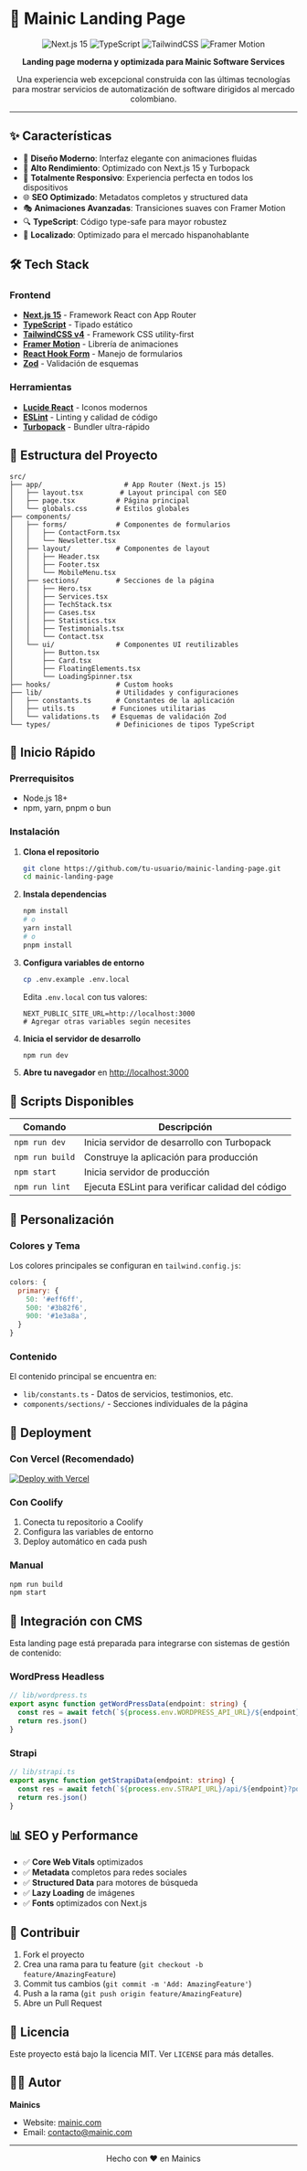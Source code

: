 # 🚀 Mainic Landing Page

<p align="center">
  <img src="https://img.shields.io/badge/Next.js-15-black?style=for-the-badge&logo=next.js" alt="Next.js 15" />
  <img src="https://img.shields.io/badge/TypeScript-5-blue?style=for-the-badge&logo=typescript" alt="TypeScript" />
  <img src="https://img.shields.io/badge/TailwindCSS-4-06B6D4?style=for-the-badge&logo=tailwindcss" alt="TailwindCSS" />
  <img src="https://img.shields.io/badge/Framer_Motion-10-ff69b4?style=for-the-badge&logo=framer" alt="Framer Motion" />
</p>

<p align="center">
  <strong>Landing page moderna y optimizada para Mainic Software Services</strong>
</p>

<p align="center">
  Una experiencia web excepcional construida con las últimas tecnologías para mostrar servicios de automatización de software dirigidos al mercado colombiano.
</p>

---

## ✨ Características

- 🎨 **Diseño Moderno**: Interfaz elegante con animaciones fluidas
- 🚀 **Alto Rendimiento**: Optimizado con Next.js 15 y Turbopack
- 📱 **Totalmente Responsivo**: Experiencia perfecta en todos los dispositivos
- 🌐 **SEO Optimizado**: Metadatos completos y structured data
- 🎭 **Animaciones Avanzadas**: Transiciones suaves con Framer Motion
- 🔍 **TypeScript**: Código type-safe para mayor robustez
- 🎯 **Localizado**: Optimizado para el mercado hispanohablante

## 🛠️ Tech Stack

### Frontend
- **[Next.js 15](https://nextjs.org/)** - Framework React con App Router
- **[TypeScript](https://www.typescriptlang.org/)** - Tipado estático
- **[TailwindCSS v4](https://tailwindcss.com/)** - Framework CSS utility-first
- **[Framer Motion](https://www.framer.com/motion/)** - Librería de animaciones
- **[React Hook Form](https://react-hook-form.com/)** - Manejo de formularios
- **[Zod](https://zod.dev/)** - Validación de esquemas

### Herramientas
- **[Lucide React](https://lucide.dev/)** - Iconos modernos
- **[ESLint](https://eslint.org/)** - Linting y calidad de código
- **[Turbopack](https://turbo.build/pack)** - Bundler ultra-rápido

## 📁 Estructura del Proyecto

```
src/
├── app/                    # App Router (Next.js 15)
│   ├── layout.tsx         # Layout principal con SEO
│   ├── page.tsx          # Página principal
│   └── globals.css       # Estilos globales
├── components/
│   ├── forms/            # Componentes de formularios
│   │   ├── ContactForm.tsx
│   │   └── Newsletter.tsx
│   ├── layout/           # Componentes de layout
│   │   ├── Header.tsx
│   │   ├── Footer.tsx
│   │   └── MobileMenu.tsx
│   ├── sections/         # Secciones de la página
│   │   ├── Hero.tsx
│   │   ├── Services.tsx
│   │   ├── TechStack.tsx
│   │   ├── Cases.tsx
│   │   ├── Statistics.tsx
│   │   ├── Testimonials.tsx
│   │   └── Contact.tsx
│   └── ui/               # Componentes UI reutilizables
│       ├── Button.tsx
│       ├── Card.tsx
│       ├── FloatingElements.tsx
│       └── LoadingSpinner.tsx
├── hooks/                # Custom hooks
├── lib/                  # Utilidades y configuraciones
│   ├── constants.ts      # Constantes de la aplicación
│   ├── utils.ts         # Funciones utilitarias
│   └── validations.ts   # Esquemas de validación Zod
└── types/                # Definiciones de tipos TypeScript
```

## 🚀 Inicio Rápido

### Prerrequisitos

- Node.js 18+ 
- npm, yarn, pnpm o bun

### Instalación

1. **Clona el repositorio**
   ```bash
   git clone https://github.com/tu-usuario/mainic-landing-page.git
   cd mainic-landing-page
   ```

2. **Instala dependencias**
   ```bash
   npm install
   # o
   yarn install
   # o
   pnpm install
   ```

3. **Configura variables de entorno**
   ```bash
   cp .env.example .env.local
   ```
   
   Edita `.env.local` con tus valores:
   ```env
   NEXT_PUBLIC_SITE_URL=http://localhost:3000
   # Agregar otras variables según necesites
   ```

4. **Inicia el servidor de desarrollo**
   ```bash
   npm run dev
   ```

5. **Abre tu navegador** en [http://localhost:3000](http://localhost:3000)

## 📜 Scripts Disponibles

| Comando | Descripción |
|---------|-------------|
| `npm run dev` | Inicia servidor de desarrollo con Turbopack |
| `npm run build` | Construye la aplicación para producción |
| `npm start` | Inicia servidor de producción |
| `npm run lint` | Ejecuta ESLint para verificar calidad del código |

## 🎨 Personalización

### Colores y Tema

Los colores principales se configuran en `tailwind.config.js`:

```javascript
colors: {
  primary: {
    50: '#eff6ff',
    500: '#3b82f6',
    900: '#1e3a8a',
  }
}
```

### Contenido

El contenido principal se encuentra en:
- `lib/constants.ts` - Datos de servicios, testimonios, etc.
- `components/sections/` - Secciones individuales de la página

## 🚀 Deployment

### Con Vercel (Recomendado)

[![Deploy with Vercel](https://vercel.com/button)](https://vercel.com/new/clone?repository-url=https://github.com/tu-usuario/mainic-landing-page)

### Con Coolify

1. Conecta tu repositorio a Coolify
2. Configura las variables de entorno
3. Deploy automático en cada push

### Manual

```bash
npm run build
npm start
```

## 🔧 Integración con CMS

Esta landing page está preparada para integrarse con sistemas de gestión de contenido:

### WordPress Headless
```typescript
// lib/wordpress.ts
export async function getWordPressData(endpoint: string) {
  const res = await fetch(`${process.env.WORDPRESS_API_URL}/${endpoint}`)
  return res.json()
}
```

### Strapi
```typescript
// lib/strapi.ts
export async function getStrapiData(endpoint: string) {
  const res = await fetch(`${process.env.STRAPI_URL}/api/${endpoint}?populate=*`)
  return res.json()
}
```

## 📊 SEO y Performance

- ✅ **Core Web Vitals** optimizados
- ✅ **Metadata** completos para redes sociales
- ✅ **Structured Data** para motores de búsqueda
- ✅ **Lazy Loading** de imágenes
- ✅ **Fonts** optimizados con Next.js

## 🤝 Contribuir

1. Fork el proyecto
2. Crea una rama para tu feature (`git checkout -b feature/AmazingFeature`)
3. Commit tus cambios (`git commit -m 'Add: AmazingFeature'`)
4. Push a la rama (`git push origin feature/AmazingFeature`)
5. Abre un Pull Request

## 📝 Licencia

Este proyecto está bajo la licencia MIT. Ver `LICENSE` para más detalles.

## 👨‍💻 Autor

**Mainics**
- Website: [mainic.com](https://mainic.com)
- Email: contacto@mainic.com

---

<p align="center">
  Hecho con ❤️ en Mainics
</p>
